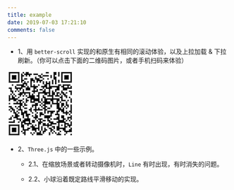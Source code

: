 ```yaml
---
title: example
date: 2019-07-03 17:21:10
comments: false
---
```


- 1、用 `better-scroll` 实现的和原生有相同的滚动体验，以及上拉加载 & 下拉刷新。（你可以点击下面的二维码图片，或者手机扫码来体验）

<a href="../my-example/bs-pullup-pulldown" style="width: 100px">![bs-pullup-pulldown](/images/qr-bs-pullup-pulldown.png)</a>

- 2、`Three.js` 中的一些示例。

  - 2.1、在缩放场景或者转动摄像机时，`Line` 有时出现，有时消失的问题。

  - 2.2、小球沿着既定路线平滑移动的实现。
